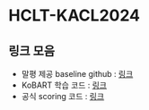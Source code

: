 # HCLT-KACL2024

## 링크 모음
- 말평 제공 baseline github : [링크](https://github.com/teddysum/korean_T2T_baseline/tree/main)
- KoBART 학습 코드 : [링크](https://github.com/teddysum/korean_T2T_baseline/blob/main/run/train.py)
- 공식 scoring 코드 : [링크](https://github.com/teddysum/korean_T2T_baseline/blob/main/run/scoring.py)

